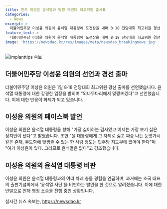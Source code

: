 ```yaml
---
title: 민주 이성윤 윤석열과 맞짱 뜨겠다 최고위원 출사표
categories:
  - News
excerpt: >
  더불어민주당 이성윤 의원이 윤석열 대통령에 도전장을 내며 8·18 전당대회 최고위원 경선 출마를 선언했다. 윤 대통령에게 맞짱뜨겠다고 강조하며 이성윤이 가진 자신감을 드러냈다. 또한, 이전에 윤 대통령과 충돌한 경험이 있었고, 현재는 검찰의 공정성을 훼손했다는 이유로 해임이 의결돼 소송 중인 상황이다. 이성윤의 도전 선언은 민주당 내부에서 큰 주목을 받을 전망이다.
feature_text: >
  더불어민주당 이성윤 의원이 윤석열 대통령에 도전장을 내며 8·18 전당대회 최고위원 경선 출마를 선언했다. 윤 대통령에게 맞짱뜨겠다고 강조하며 이성윤이 가진 자신감을 드러냈다. 또한, 이전에 윤 대통령과 충돌한 경험이 있었고, 현재는 검찰의 공정성을 훼손했다는 이유로 해임이 의결돼 소송 중인 상황이다. 이성윤의 도전 선언은 민주당 내부에서 큰 주목을 받을 전망이다.
image: 'https://newsdao.kr/res/images/meta/newsdao_breakingnews.jpg'
---
```


<p><img src="https://newsdao.kr/res/images/meta/newsdao_breakingnews.jpg" alt="implanttips 속보" /></p>

<h2 data-ke-size="size26">더불어민주당 이성윤 의원의 선언과 경선 출마</h2>

<p data-ke-size="size16">더불어민주당 이성윤 의원은 1일 8·18 전당대회 최고위원 경선 출마를 선언했습니다. 윤석열 대통령에 대한 강경한 입장을 밝히며 "외나무다리에서 맞짱뜨겠다"고 선언했습니다. 이에 대한 반응이 화제가 되고 있습니다.</p>

<h2 data-ke-size="size26">이성윤 의원의 페이스북 발언</h2>

<p data-ke-size="size16">이성윤 의원은 윤석열 대통령을 향해 "가장 싫어하는 검사였고 이제는 가장 보기 싫은 정치인이 됐다"고 밝혔습니다. 또한 "윤 대통령에게 그 자체로 싫고 짜증 나는 눈엣가시 같은 존재, 무도함에 맞짱뜰 수 있는 한 사람 정도는 민주당 지도부에 있어야 한다"며 "여기 이성윤이 있다. 그러므로 윤석열은 없다"고 강조했습니다.</p>

<h2 data-ke-size="size26">이성윤 의원의 윤석열 대통령 비판</h2>

<p data-ke-size="size16">이성윤 의원은 윤석열 대통령과의 여러 차례 충돌 경험을 언급하며, 과거에는 조국 대표의 출판기념회에서 '윤석열 사단'을 비판하는 발언을 한 것으로 알려졌습니다. 이에 대한 반발으로 인해 행정 소송을 진행 중인 상황입니다.</p>
실시간 뉴스 속보는, <a href="https://newsdao.kr" rel="dofollow">https://newsdao.kr</a>


